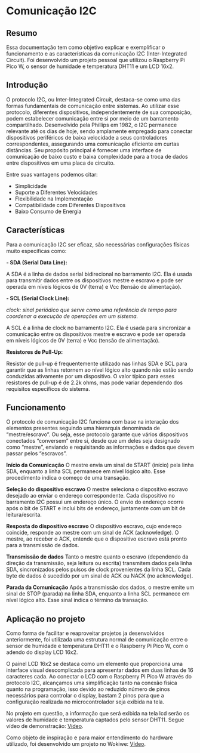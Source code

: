 # Comunicação I2C

## Resumo
Essa documentação tem como objetivo explicar e exemplificar o funcionamento e as características da comunicação I2C (Inter-Integrated Circuit). Foi desenvolvido um projeto pessoal que utilizou o Raspberry Pi Pico W, o sensor de humidade e temperatura DHT11 e um LCD 16x2.

## Introdução
O protocolo I2C, ou Inter-Integrated Circuit, destaca-se como uma das formas fundamentais de comunicação entre sistemas. Ao utilizar esse protocolo, diferentes dispositivos, independentemente de sua composição, podem estabelecer comunicação entre si por meio de um barramento compartilhado. Desenvolvido pela Phillips em 1982, o I2C permanece relevante até os dias de hoje, sendo amplamente empregado para conectar dispositivos periféricos de baixa velocidade a seus controladores correspondentes, assegurando uma comunicação eficiente em curtas distâncias. Seu propósito principal é fornecer uma interface de comunicação de baixo custo e baixa complexidade para a troca de dados entre dispositivos em uma placa de circuito.

Entre suas vantagens podemos citar:
- Simplicidade
- Suporte a Diferentes Velocidades
- Flexibilidade na Implementação
- Compatibilidade com Diferentes Dispositivos
- Baixo Consumo de Energia

## Características
Para a comunicação I2C ser eficaz, são necessárias configurações físicas muito específicas como:

**- SDA (Serial Data Line):**

A SDA é a linha de dados serial bidirecional no barramento I2C. Ela é usada para transmitir dados entre os dispositivos mestre e escravo e pode ser operada em níveis lógicos de 0V (terra) e Vcc (tensão de alimentação).

**- SCL (Serial Clock Line):**

*clock: sinal periódico que serve como uma referência de tempo para coordenar a execução de operações em um sistema.*

A SCL é a linha de clock no barramento I2C. Ela é usada para sincronizar a comunicação entre os dispositivos mestre e escravo e pode ser operada em níveis lógicos de 0V (terra) e Vcc (tensão de alimentação).

**Resistores de Pull-Up:**

Resistor de pull-up é frequentemente utilizado nas linhas SDA e SCL para garantir que as linhas retornem ao nível lógico alto quando não estão sendo conduzidas ativamente por um dispositivo.
O valor típico para esses resistores de pull-up é de 2.2k ohms, mas pode variar dependendo dos requisitos específicos do sistema.

## Funcionamento
O protocolo de comunicação I2C funciona com base na interação dos elementos presentes seguindo uma hierarquia denominada de “mestre/escravo”. Ou seja, esse protocolo garante que vários dispositivos conectados “conversem” entre si, desde que um deles seja designado como “mestre”, enviando e requisitando as informações e dados que devem passar pelos “escravos”. 

**Início da Comunicação**
O mestre envia um sinal de START (início) pela linha SDA, enquanto a linha SCL permanece em nível lógico alto. Esse procedimento indica o começo de uma transação.

**Seleção do dispositivo escravo**
O mestre seleciona o dispositivo escravo desejado ao enviar o endereço correspondente. Cada dispositivo no barramento I2C possui um endereço único. O envio do endereço ocorre após o bit de START e inclui bits de endereço, juntamente com um bit de leitura/escrita.

**Resposta do dispositivo escravo**
O dispositivo escravo, cujo endereço coincide, responde ao mestre com um sinal de ACK (acknowledge). O mestre, ao receber o ACK, entende que o dispositivo escravo está pronto para a transmissão de dados.

**Transmissão de dados**
Tanto o mestre quanto o escravo (dependendo da direção da transmissão, seja leitura ou escrita) transmitem dados pela linha SDA, sincronizados pelos pulsos de clock provenientes da linha SCL. Cada byte de dados é sucedido por um sinal de ACK ou NACK (no acknowledge).

**Parada da Comunicação**
Após a transmissão dos dados, o mestre emite um sinal de STOP (parada) na linha SDA, enquanto a linha SCL permanece em nível lógico alto. Esse sinal indica o término da transação.

## Aplicação no projeto
Como forma de facilitar e reaproveitar projetos ja desenvolvidos anteriormente, foi utilizada uma estrutura normal de comunicação entre o sensor de humidade e temperatura DHT11 e o Raspberry Pi Pico W, com o adendo do display LCD 16x2. 

O painel LCD 16x2 se destaca como um elemento que proporciona uma interface visual descomplicada para apresentar dados em duas linhas de 16 caracteres cada. Ao conectar o LCD com o Raspberry Pi Pico W através do protocolo I2C, alcançamos uma simplificação tanto na conexão física quanto na programação, isso devido ao reduzido número de pinos necessários para controlar o display, bastam 2 pinos para que a configuração realizada no microcontrolador seja exibida na tela.

No projeto em questão, a informação que será exibida na tela lcd serão os valores de humidade e temperatura captados pelo sensor DHT11. Segue vídeo de demonstração:
[Vídeo](https://drive.google.com/file/d/1KQMjkccVq3FWQfOO4QVEAesZUEnKkuIP/view?usp=sharing).

Como objeto de inspiração e para maior entendimento do hardware utilizado, foi desenvolvido um projeto no Wokiwe:
[Vídeo](https://wokwi.com/projects/379310165832565761).
